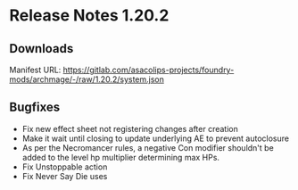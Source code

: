 # Release Notes 1.20.2

## Downloads

Manifest URL: https://gitlab.com/asacolips-projects/foundry-mods/archmage/-/raw/1.20.2/system.json

## Bugfixes

- Fix new effect sheet not registering changes after creation
- Make it wait until closing to update underlying AE to prevent autoclosure
- As per the Necromancer rules, a negative Con modifier shouldn't be added to the level hp multiplier determining max HPs.
- Fix Unstoppable action
- Fix Never Say Die uses